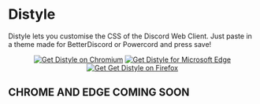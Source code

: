 # Distyle

Distyle lets you customise the CSS of the Discord Web Client. Just paste in a theme made for BetterDiscord or Powercord and press save! 

<p align="center">
  <a href="https://chrome.google.com/webstore/detail/distyle/ccnjkggejbdfeaddmcchebcnfpihloni"><img src="https://user-images.githubusercontent.com/585534/107280622-91a8ea80-6a26-11eb-8d07-77c548b28665.png" alt="Get Distyle on Chromium"></a>
  <a href="https://microsoftedge.microsoft.com/addons/detail/fjdmfeddmogjnbcejfdckmadajgfkmgl"><img src="https://user-images.githubusercontent.com/585534/107280673-a5ece780-6a26-11eb-9cc7-9fa9f9f81180.png" alt="Get Distyle for Microsoft Edge"></a>
  <a href="https://addons.mozilla.org/en-US/firefox/addon/distyle/"><img src="https://user-images.githubusercontent.com/585534/107280546-7b9b2a00-6a26-11eb-8f9f-f95932f4bfec.png" alt="Get Get Distyle on Firefox"></a> 
</p>

## CHROME AND EDGE COMING SOON
